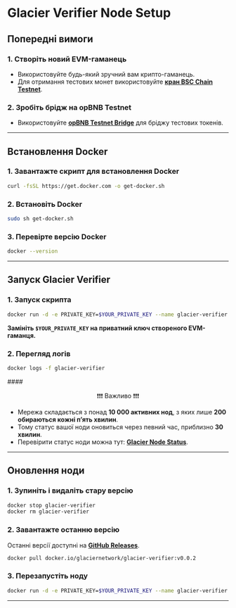 # Glacier Verifier Node Setup

## Попередні вимоги

### 1. Створіть новий EVM-гаманець
- Використовуйте будь-який зручний вам крипто-гаманець.
- Для отримання тестових монет використовуйте **[кран BSC Chain Testnet](https://www.bnbchain.org/en/testnet-faucet)**.

### 2. Зробіть брідж на opBNB Testnet
- Використовуйте **[opBNB Testnet Bridge](https://opbnb-testnet-bridge.bnbchain.org/deposit)** для бріджу тестових токенів.

---

## Встановлення Docker

### 1. Завантажте скрипт для встановлення Docker
```bash
curl -fsSL https://get.docker.com -o get-docker.sh
```

### 2. Встановіть Docker
```bash
sudo sh get-docker.sh
```

### 3. Перевірте версію Docker
```bash
docker --version
```

---

## Запуск Glacier Verifier

### 1. Запуск скрипта
```bash
docker run -d -e PRIVATE_KEY=$YOUR_PRIVATE_KEY --name glacier-verifier docker.io/glaciernetwork/glacier-verifier:v0.0.2
```
**Замініть `$YOUR_PRIVATE_KEY` на приватний ключ створеного EVM-гаманця.**

### 2. Перегляд логів
```bash
docker logs -f glacier-verifier
```

####<p align="center">❗❗❗ Важливо ❗❗❗</p>
- Мережа складається з понад **10 000 активних нод**, з яких лише **200 обираються кожні п’ять хвилин**.  
- Тому статус вашої ноди оновиться через певний час, приблизно **30 хвилин**.  
- Перевірити статус ноди можна тут: **[Glacier Node Status](https://testnet.nodes.glacier.io/status)**.

---

## Оновлення ноди

### 1. Зупиніть і видаліть стару версію
```bash
docker stop glacier-verifier
docker rm glacier-verifier
```

### 2. Завантажте останню версію
Останні версії доступні на **[GitHub Releases](https://github.com/Glacier-Labs/node-bootstrap/releases)**.
```bash
docker pull docker.io/glaciernetwork/glacier-verifier:v0.0.2
```

### 3. Перезапустіть ноду
```bash
docker run -d -e PRIVATE_KEY=$YOUR_PRIVATE_KEY --name glacier-verifier docker.io/glaciernetwork/glacier-verifier:v0.0.2
```

---
